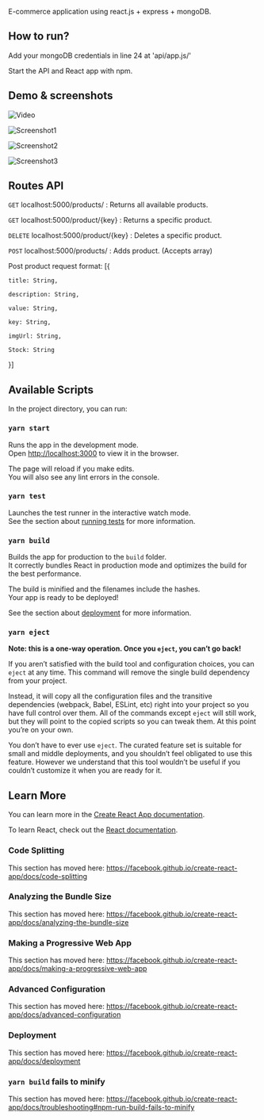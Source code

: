E-commerce application using react.js + express + mongoDB.

## How to run?
Add your mongoDB credentials in line 24 at 'api/app.js/'

Start the API and React app with npm.

## Demo & screenshots
![Video](https://media.giphy.com/media/HQaYrMC5otvS6A4CYH/giphy.gif)

![Screenshot1](https://i.ibb.co/VCmVW2V/Sem-t-tulo.png)

![Screenshot2](https://i.ibb.co/cyg3pHR/Sem-t-tulo2.png)

![Screenshot3](https://i.ibb.co/G9Wf11C/Sem-t-tulo3.png)

## Routes API
`GET`
localhost:5000/products/  : Returns all available products.

`GET`
localhost:5000/product/{key} : Returns a specific product.

`DELETE`
localhost:5000/product/{key} : Deletes a specific product.

`POST`
localhost:5000/products/ : Adds product. (Accepts array)

Post product request format:
[{

    title: String,
    
    description: String,
    
    value: String,
    
    key: String,
    
    imgUrl: String,
    
    Stock: String

}]

## Available Scripts

In the project directory, you can run:

### `yarn start`

Runs the app in the development mode.<br />
Open [http://localhost:3000](http://localhost:3000) to view it in the browser.

The page will reload if you make edits.<br />
You will also see any lint errors in the console.

### `yarn test`

Launches the test runner in the interactive watch mode.<br />
See the section about [running tests](https://facebook.github.io/create-react-app/docs/running-tests) for more information.

### `yarn build`

Builds the app for production to the `build` folder.<br />
It correctly bundles React in production mode and optimizes the build for the best performance.

The build is minified and the filenames include the hashes.<br />
Your app is ready to be deployed!

See the section about [deployment](https://facebook.github.io/create-react-app/docs/deployment) for more information.

### `yarn eject`

**Note: this is a one-way operation. Once you `eject`, you can’t go back!**

If you aren’t satisfied with the build tool and configuration choices, you can `eject` at any time. This command will remove the single build dependency from your project.

Instead, it will copy all the configuration files and the transitive dependencies (webpack, Babel, ESLint, etc) right into your project so you have full control over them. All of the commands except `eject` will still work, but they will point to the copied scripts so you can tweak them. At this point you’re on your own.

You don’t have to ever use `eject`. The curated feature set is suitable for small and middle deployments, and you shouldn’t feel obligated to use this feature. However we understand that this tool wouldn’t be useful if you couldn’t customize it when you are ready for it.

## Learn More

You can learn more in the [Create React App documentation](https://facebook.github.io/create-react-app/docs/getting-started).

To learn React, check out the [React documentation](https://reactjs.org/).

### Code Splitting

This section has moved here: https://facebook.github.io/create-react-app/docs/code-splitting

### Analyzing the Bundle Size

This section has moved here: https://facebook.github.io/create-react-app/docs/analyzing-the-bundle-size

### Making a Progressive Web App

This section has moved here: https://facebook.github.io/create-react-app/docs/making-a-progressive-web-app

### Advanced Configuration

This section has moved here: https://facebook.github.io/create-react-app/docs/advanced-configuration

### Deployment

This section has moved here: https://facebook.github.io/create-react-app/docs/deployment

### `yarn build` fails to minify

This section has moved here: https://facebook.github.io/create-react-app/docs/troubleshooting#npm-run-build-fails-to-minify
